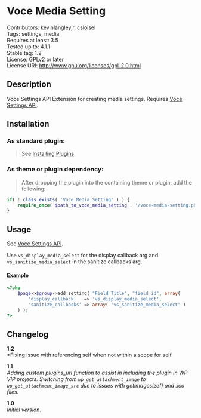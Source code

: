 Voce Media Setting
===================
Contributors: kevinlangleyjr, csloisel  
Tags: settings, media  
Requires at least: 3.5  
Tested up to: 4.1.1  
Stable tag: 1.2  
License: GPLv2 or later  
License URI: http://www.gnu.org/licenses/gpl-2.0.html  

## Description
Voce Settings API Extension for creating media settings. Requires [Voce Settings API](https://github.com/voceconnect/voce-settings-api).

## Installation

### As standard plugin:
> See [Installing Plugins](http://codex.wordpress.org/Managing_Plugins#Installing_Plugins).

### As theme or plugin dependency:
> After dropping the plugin into the containing theme or plugin, add the following:
```php
if( ! class_exists( 'Voce_Media_Setting' ) ) {
    require_once( $path_to_voce_media_setting . '/voce-media-setting.php' );
}
```

## Usage
See [Voce Settings API](https://github.com/voceconnect/voce-settings-api). 

Use `vs_display_media_select` for the display callback arg and `vs_sanitize_media_select` in the sanitize callbacks arg.

#### Example

```php
<?php
    $page->$group->add_setting( "Field Title", "field_id", array(
        'display_callback'   => 'vs_display_media_select',
        'sanitize_callbacks' => array( 'vs_sanitize_media_select' )
    ) );
?>
```

## Changelog

**1.2**  
*Fixing issue with referencing self when not within a scope for self

**1.1**  
*Adding custom plugins_url function to assist in including the plugin in WP VIP projects.*
*Switching from `wp_get_attachment_image` to `wp_get_attachment_image_src` due to issues with getimagesize() and .ico files.*

**1.0**  
*Initial version.*